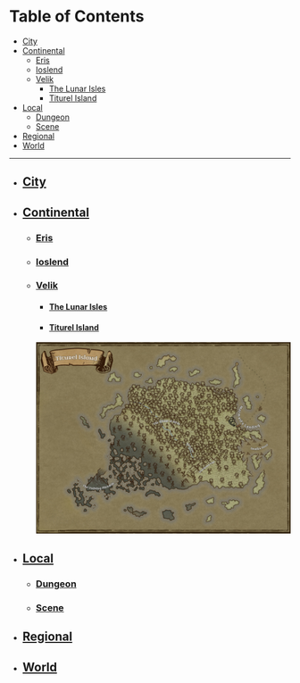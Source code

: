 # Table of Contents <!-- omit in toc --> 


- [City](#city)
- [Continental](#continental)
  - [Eris](#eris)
  - [Ioslend](#ioslend)
  - [Velik](#velik)
    - [The Lunar Isles](#the-lunar-isles)
    - [Titurel Island](#[titurel-island])
- [Local](#local)
  - [Dungeon](#dungeon)
  - [Scene](#scene)
- [Regional](#regional)
- [World](#world)

----------------


* ## [City](https://github.com/CGavinMullis/Oliran-Github/tree/main/Atlas/City)

* ## [Continental](https://github.com/CGavinMullis/Oliran-Github/tree/main/Atlas/Continental)

  * ### [Eris](https://github.com/CGavinMullis/Oliran-Github/tree/main/Atlas/Continental/Eris)

  * ### [Ioslend](https://github.com/CGavinMullis/Oliran-Github/tree/main/Atlas/Continental/Ioslend)

  * ### [Velik](https://github.com/CGavinMullis/Oliran-Github/tree/main/Atlas/Continental/Velik)

    * #### [The Lunar Isles](https://github.com/CGavinMullis/Oliran-Github/tree/main/Atlas/Continental/Velik/The-Lunar-Isles)
  
    * #### [Titurel Island](https://github.com/CGavinMullis/Oliran-Github/tree/main/Atlas/Continental/Velik/Titurel-Island)

    ![Titurel Island](https://github.com/CGavinMullis/Oliran-Github/blob/main/Atlas/Continental/Velik/Titurel-Island/Titurel-Island.jpg)

* ## [Local](https://github.com/CGavinMullis/Oliran-Github/tree/main/Atlas/Local)

  * ### [Dungeon](https://github.com/CGavinMullis/Oliran-Github/tree/main/Atlas/Local/Dungeon)

  * ### [Scene](https://github.com/CGavinMullis/Oliran-Github/tree/main/Atlas/Local/Scene)

* ## [Regional](https://github.com/CGavinMullis/Oliran-Github/tree/main/Atlas/Regional)

* ## [World](https://github.com/CGavinMullis/Oliran-Github/tree/main/Atlas/World)
